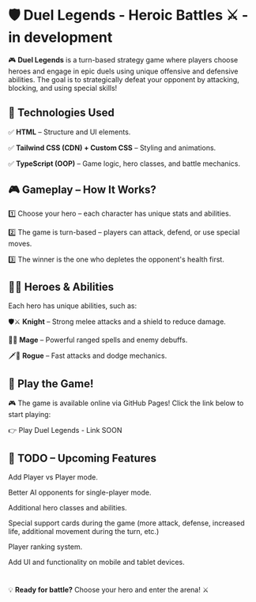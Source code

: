# 🛡️ Duel Legends - Heroic Battles ⚔️ - in development

🎮 **Duel Legends** is a turn-based strategy game where players choose heroes and engage in epic duels using unique offensive and defensive abilities. The goal is to strategically defeat your opponent by attacking, blocking, and using special skills!

## 🚀 Technologies Used

✅ **HTML** – Structure and UI elements.

✅ **Tailwind CSS (CDN) + Custom CSS** – Styling and animations.

✅ **TypeScript (OOP)** – Game logic, hero classes, and battle mechanics.

## 🎮 Gameplay – How It Works?

1️⃣ Choose your hero – each character has unique stats and abilities.

2️⃣ The game is turn-based – players can attack, defend, or use special moves.

3️⃣ The winner is the one who depletes the opponent's health first.

## 🦸‍♂️ Heroes & Abilities

Each hero has unique abilities, such as:

🛡⚔ **Knight** – Strong melee attacks and a shield to reduce damage.

🔮🔥 **Mage** – Powerful ranged spells and enemy debuffs.

🗡💨 **Rogue** – Fast attacks and dodge mechanics.

## 📜 Play the Game!

🎮 The game is available online via GitHub Pages! Click the link below to start playing:

👉 Play Duel Legends - Link SOON

## 📌 TODO – Upcoming Features

Add Player vs Player mode.

Better AI opponents for single-player mode.

Additional hero classes and abilities.

Special support cards during the game (more attack, defense, increased life, additional movement during the turn, etc.)

Player ranking system.

Add UI and functionality on mobile and tablet devices.

#

💡 **Ready for battle?** Choose your hero and enter the arena! ⚔️
